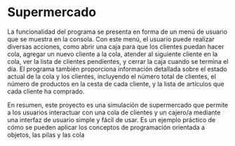 ﻿# Supermercado

La funcionalidad del programa se presenta en forma de un menú de usuario que se muestra en la consola. Con este menú, el usuario puede realizar diversas acciones, como abrir una caja para que los clientes puedan hacer cola, agregar un nuevo cliente a la cola, atender al siguiente cliente en la cola, ver la lista de clientes pendientes, y cerrar la caja cuando se termina el día. El programa también proporciona información detallada sobre el estado actual de la cola y los clientes, incluyendo el número total de clientes, el número de productos en la cesta de cada cliente, y la lista de artículos que cada cliente ha comprado.

En resumen, este proyecto es una simulación de supermercado que permite a los usuarios interactuar con una cola de clientes y un cajero/a mediante una interfaz de usuario simple y fácil de usar. Es un ejemplo práctico de cómo se pueden aplicar los conceptos de programación orientada a objetos, las pilas y las cola
